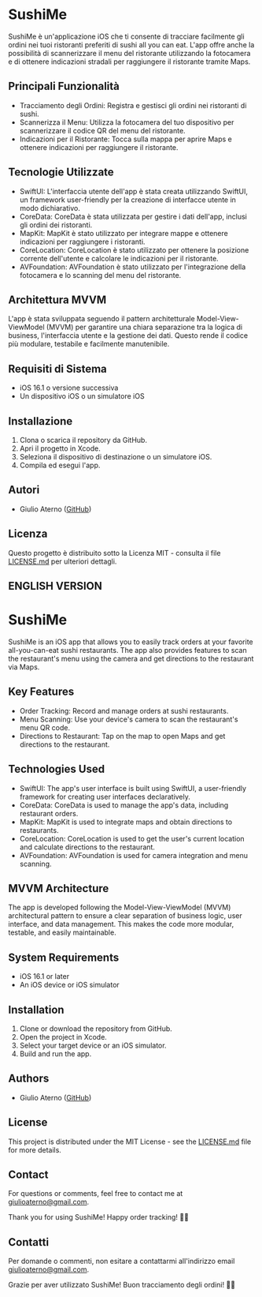 # SushiMe

SushiMe è un'applicazione iOS che ti consente di tracciare facilmente gli ordini nei tuoi ristoranti preferiti di sushi all you can eat. L'app offre anche la possibilità di scannerizzare il menu del ristorante utilizzando la fotocamera e di ottenere indicazioni stradali per raggiungere il ristorante tramite Maps.

## Principali Funzionalità

- Tracciamento degli Ordini: Registra e gestisci gli ordini nei ristoranti di sushi.
- Scannerizza il Menu: Utilizza la fotocamera del tuo dispositivo per scannerizzare il codice QR del menu del ristorante.
- Indicazioni per il Ristorante: Tocca sulla mappa per aprire Maps e ottenere indicazioni per raggiungere il ristorante.

## Tecnologie Utilizzate

- SwiftUI: L'interfaccia utente dell'app è stata creata utilizzando SwiftUI, un framework user-friendly per la creazione di interfacce utente in modo dichiarativo.
- CoreData: CoreData è stata utilizzata per gestire i dati dell'app, inclusi gli ordini dei ristoranti.
- MapKit: MapKit è stato utilizzato per integrare mappe e ottenere indicazioni per raggiungere i ristoranti.
- CoreLocation: CoreLocation è stato utilizzato per ottenere la posizione corrente dell'utente e calcolare le indicazioni per il ristorante.
- AVFoundation: AVFoundation è stato utilizzato per l'integrazione della fotocamera e lo scanning del menu del ristorante.

## Architettura MVVM

L'app è stata sviluppata seguendo il pattern architetturale Model-View-ViewModel (MVVM) per garantire una chiara separazione tra la logica di business, l'interfaccia utente e la gestione dei dati. Questo rende il codice più modulare, testabile e facilmente manutenibile.

## Requisiti di Sistema

- iOS 16.1 o versione successiva
- Un dispositivo iOS o un simulatore iOS

## Installazione

1. Clona o scarica il repository da GitHub.
2. Apri il progetto in Xcode.
3. Seleziona il dispositivo di destinazione o un simulatore iOS.
4. Compila ed esegui l'app.

## Autori

- Giulio Aterno ([GitHub](www.github.com/giuate))

## Licenza

Questo progetto è distribuito sotto la Licenza MIT - consulta il file [LICENSE.md](LICENSE.md) per ulteriori dettagli.

## ENGLISH VERSION

# SushiMe

SushiMe is an iOS app that allows you to easily track orders at your favorite all-you-can-eat sushi restaurants. The app also provides features to scan the restaurant's menu using the camera and get directions to the restaurant via Maps.

## Key Features

- Order Tracking: Record and manage orders at sushi restaurants.
- Menu Scanning: Use your device's camera to scan the restaurant's menu QR code.
- Directions to Restaurant: Tap on the map to open Maps and get directions to the restaurant.

## Technologies Used

- SwiftUI: The app's user interface is built using SwiftUI, a user-friendly framework for creating user interfaces declaratively.
- CoreData: CoreData is used to manage the app's data, including restaurant orders.
- MapKit: MapKit is used to integrate maps and obtain directions to restaurants.
- CoreLocation: CoreLocation is used to get the user's current location and calculate directions to the restaurant.
- AVFoundation: AVFoundation is used for camera integration and menu scanning.

## MVVM Architecture

The app is developed following the Model-View-ViewModel (MVVM) architectural pattern to ensure a clear separation of business logic, user interface, and data management. This makes the code more modular, testable, and easily maintainable.

## System Requirements

- iOS 16.1 or later
- An iOS device or iOS simulator

## Installation

1. Clone or download the repository from GitHub.
2. Open the project in Xcode.
3. Select your target device or an iOS simulator.
4. Build and run the app.

## Authors

- Giulio Aterno ([GitHub](www.github.com/giuate))

## License

This project is distributed under the MIT License - see the [LICENSE.md](LICENSE.md) file for more details.

## Contact

For questions or comments, feel free to contact me at giulioaterno@gmail.com.

Thank you for using SushiMe! Happy order tracking! 🍣📱



## Contatti

Per domande o commenti, non esitare a contattarmi all'indirizzo email giulioaterno@gmail.com.

Grazie per aver utilizzato SushiMe! Buon tracciamento degli ordini! 🍣📱
